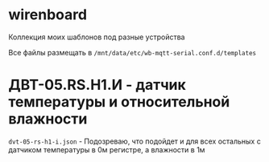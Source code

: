 # wirenboard
Коллекция моих шаблонов под разные устройства

Все файлы размещать в `/mnt/data/etc/wb-mqtt-serial.conf.d/templates`

# ДВТ-05.RS.Н1.И - датчик температуры и относительной влажности

`dvt-05-rs-h1-i.json` - Подозреваю, что подойдет и для всех остальных с датчиком температуры в 0м регистре, а влажности в 1м
